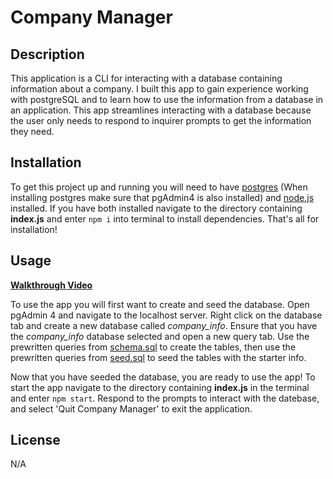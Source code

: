 # Company Manager

## Description

This application is a CLI for interacting with a database containing information about a company. I built this app to gain experience working with postgreSQL and to learn how to use the information from a database in an application. This app streamlines interacting with a database because the user only needs to respond to inquirer prompts to get the information they need. 

## Installation

To get this project up and running you will need to have [postgres](https://www.postgresql.org/download/)  (When installing postgres make sure that pgAdmin4 is also installed) and [node.js](https://nodejs.org/en/download/package-manager) installed. If you have both installed navigate to the directory containing __index.js__ and enter `npm i` into terminal to install dependencies. That's all for installation!

## Usage

[__Walkthrough Video__](https://drive.google.com/file/d/1aUDXu2YepM9cE6U6g_JX3Da0OuQQOfNO/view?usp=sharing)

To use the app you will first want to create and seed the database. Open pgAdmin 4 and navigate to the localhost server. Right click on the database tab and create a new database called *company_info*. Ensure that you have the *company_info* database selected and open a new query tab. Use the prewritten queries from [schema.sql](./db/schema.sql) to create the tables, then use the prewritten queries from [seed.sql](./db/seed.sql) to seed the tables with the starter info.

Now that you have seeded the database, you are ready to use the app! To start the app navigate to the directory containing __index.js__ in the terminal and enter `npm start`. Respond to the prompts to interact with the datebase, and select 'Quit Company Manager' to exit the application.

## License

N/A
